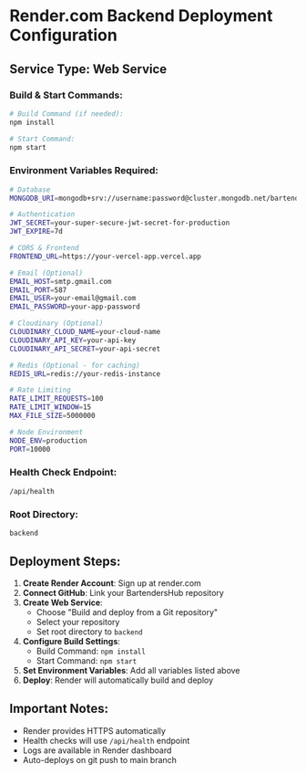 # Render.com Backend Deployment Configuration

## Service Type: Web Service

### Build & Start Commands:

```bash
# Build Command (if needed):
npm install

# Start Command:
npm start
```

### Environment Variables Required:

```bash
# Database
MONGODB_URI=mongodb+srv://username:password@cluster.mongodb.net/bartendershub

# Authentication
JWT_SECRET=your-super-secure-jwt-secret-for-production
JWT_EXPIRE=7d

# CORS & Frontend
FRONTEND_URL=https://your-vercel-app.vercel.app

# Email (Optional)
EMAIL_HOST=smtp.gmail.com
EMAIL_PORT=587
EMAIL_USER=your-email@gmail.com
EMAIL_PASSWORD=your-app-password

# Cloudinary (Optional)
CLOUDINARY_CLOUD_NAME=your-cloud-name
CLOUDINARY_API_KEY=your-api-key
CLOUDINARY_API_SECRET=your-api-secret

# Redis (Optional - for caching)
REDIS_URL=redis://your-redis-instance

# Rate Limiting
RATE_LIMIT_REQUESTS=100
RATE_LIMIT_WINDOW=15
MAX_FILE_SIZE=5000000

# Node Environment
NODE_ENV=production
PORT=10000
```

### Health Check Endpoint:

```
/api/health
```

### Root Directory:

```
backend
```

## Deployment Steps:

1. **Create Render Account**: Sign up at render.com
2. **Connect GitHub**: Link your BartendersHub repository
3. **Create Web Service**:
    - Choose "Build and deploy from a Git repository"
    - Select your repository
    - Set root directory to `backend`
4. **Configure Build Settings**:
    - Build Command: `npm install`
    - Start Command: `npm start`
5. **Set Environment Variables**: Add all variables listed above
6. **Deploy**: Render will automatically build and deploy

## Important Notes:

-   Render provides HTTPS automatically
-   Health checks will use `/api/health` endpoint
-   Logs are available in Render dashboard
-   Auto-deploys on git push to main branch
